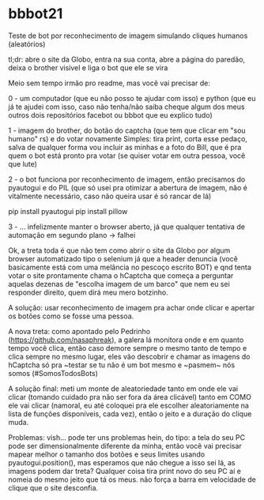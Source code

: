# bbbot21
Teste de bot por reconhecimento de imagem simulando cliques humanos (aleatórios)

tl;dr: abre o site da Globo, entra na sua conta, abre a página do paredão, deixa o brother visível e liga o bot que ele se vira

Meio sem tempo irmão pro readme, mas você vai precisar de:

0 - um computador (que eu não posso te ajudar com isso) e python (que eu já te ajudei com isso, caso não tenha/não saiba cheque algum dos meus outros dois repositórios facebot ou bbbot que eu explico tudo)

1 - imagem do brother, do botão do captcha (que tem que clicar em "sou humano" rs) e do votar novamente
Simples: tira print, corta esse pedaço, salva
de qualquer forma vou incluir as minhas e a foto do Bill, que é pra quem o bot está pronto pra votar (se quiser votar em outra pessoa, você que lute)

2 - o bot funciona por reconhecimento de imagem, então precisamos do pyautogui e do PIL (que só usei pra otimizar a abertura de imagem, não é vitalmente necessário, caso não queira usar é só rancar de lá)

pip install pyautogui
pip install pillow

3 - ... infelizmente manter o browser aberto, já que qualquer tentativa de automação em segundo plano -> falhei

Ok, a treta toda é que não tem como abrir o site da Globo por algum browser automatizado tipo o selenium já que a header denuncia (você basicamente está com uma melância no pescoço escrito BOT) e qnd tenta votar o site prontamente chama o hCaptcha que começa a perguntar aquelas dezenas de "escolha imagem de um barco" que nem eu sei responder direito, quem dirá meu mero botzinho.

A solução:
usar reconhecimento de imagem pra achar onde clicar e apertar os botões como se fosse uma pessoa.

A nova treta:
como apontado pelo Pedrinho (https://github.com/nasaphreak), a galera lá monitora onde e em quanto tempo você clica, então caso demore sempre o mesmo tanto de tempo e clica sempre no mesmo lugar, eles vão descobrir e chamar as imagens do hCaptcha só pra ~testar se tu não é um bot mesmo e ~pasmem~ nós somos (#SomosTodosBots)

A solução final:
meti um monte de aleatoriedade tanto em onde ele vai clicar (tomando cuidado pra não ser fora da área clicável) tanto em COMO ele vai clicar (namoral, eu até coloquei pra ele escolher aleatoriamente na lista de funções disponíveis, cada vez), então o jeito e a duração do clique muda.

Problemas:
vish... pode ter uns problemas hein, do tipo: a tela do seu PC pode ser dimensionalmente diferente da minha, então você vai precisar mapear melhor o tamanho dos botões e seus limites usando pyautogui.position(), mas esperamos que não chegue a isso
sei lá, as imagens podem dar treta? Qualquer coisa tira print novo do seu PC aí e nomeia do mesmo jeito que tá os meus.
não força a barra em velocidade de clique que o site desconfia.
